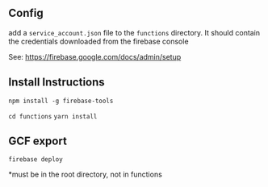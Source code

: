 ## Config

add a `service_account.json` file to the `functions` directory.  It should contain the credentials downloaded from the firebase console

See: https://firebase.google.com/docs/admin/setup

## Install Instructions

`npm install -g firebase-tools`

`cd functions`
`yarn install`

## GCF export

`firebase deploy`

*must be in the root directory, not in functions